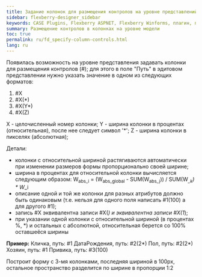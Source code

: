 ```yaml
---
title: Задание колонок для размещения контролов на уровне представлений
sidebar: flexberry-designer_sidebar
keywords: CASE Plugins, Flexberry ASPNET, Flexberry Winforms, плагин, представления, колонки, контролы, пример
summary: Размещение контролов в колонках на уровне модели
toc: true
permalink: ru/fd_specify-column-controls.html
lang: ru
---
```


Появилась возможность на уровне представления задавать колонки для размещения контролов (#);
для этого в поле "Путь" в эдитовом представлении нужно указать значение в одном из следующих форматов:
1. #X
2. #X(*)
3. #X(Y*)
4. #X(Z)

X - целочисленный номер колонки;
Y - ширина колонки в процентах (относительная), после нее следует символ '*';
Z - ширина колонки в пикселях (абсолютная);

Детали:
* колонки с относительной шириной растягиваются автоматически при изменении размеров формы пропорционально своей ширине;
* ширина в процентах для относительной колонки вычисляется следующим образом:
W<sub>abs_i</sub> = (W<sub>abs_global</sub> - SUM(W<sub>abs_j</sub>)) / SUM(W<sub>*_k</sub>) * W<sub>*_i</sub>
* описание одной и той же колонки для разных атрибутов должно быть одинаковым (т.е. нельзя для одного поля написать #1(100) а для другого #1);
* запись #X эквивалентна записи #X(*) и эквивалентна записи #X(1*);
* при указании одной колонки с относительной шириной (в процентах %, *) и остальных с абсолютной, относительная берется со 100% оставшеёся ширины

**Пример:**
Кличка, путь: #1
ДатаРождения, путь: #2(2*)
Пол, путь: #2(2*)
Хозяин, путь: #1
Привика, путь: #3(100)

Построит форму с 3-мя колонками, последняя шириной в 100px, остальное пространство разделится по ширине в пропорции 1:2

 

